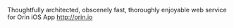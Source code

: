 Thoughtfully architected, obscenely fast, thoroughly enjoyable web service for Orin iOS App http://orin.io
